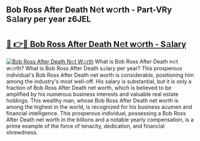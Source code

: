 ## Bob Ross After Death N𝚎t w𝚘rth - Part-VRy S𝚊lary per year z6JEL

# <h2><a href="http://gc3nw1.nevu.top/?p=Bob+Ross+After+Death">🔗 👉🔴 Bob Ross After Death N𝚎t w𝚘rth - S𝚊lary</a></h2>

[![Bob Ross After Death N𝚎t W𝚘rth](https://i.imgur.com/Oavwk0R.jpeg)](http://gc3nw1.nevu.top/?p=Bob+Ross+After+Death)
What is Bob Ross After Death n𝚎t w𝚘rth? What is Bob Ross After Death s𝚊lary per year?
This prosperous individual's Bob Ross After Death net worth is considerable, positioning him among the industry's most well-off. His salary is substantial, but it is only a fraction of Bob Ross After Death net worth, which is believed to be amplified by his numerous business interests and valuable real estate holdings. This wealthy man, whose Bob Ross After Death net worth is among the highest in the world, is recognized for his business acumen and financial intelligence. This prosperous individual, possessing a Bob Ross After Death net worth in the billions and a notable yearly compensation, is a prime example of the force of tenacity, dedication, and financial shrewdness.
